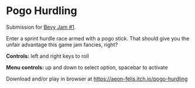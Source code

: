 # Pogo Hurdling

Submission for [Bevy Jam #1](https://itch.io/jam/bevy-jam-1).

Enter a sprint hurdle race armed with a pogo stick. That should give you the unfair advantage this game jam fancies, right?

**Controls:** left and right keys to roll

**Menu controls:** up and down to select option, spacebar to activate

Download and/or play in browser at https://aeon-felis.itch.io/pogo-hurdling
